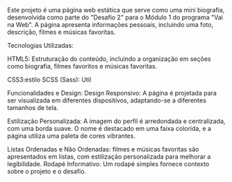 Este projeto é uma página web estática que serve como uma mini biografia, desenvolvida como parte do "Desafio 2" para o Módulo 1 do programa "Vai na Web". A página apresenta informações pessoais, incluindo uma foto, descrição, filmes e músicas favoritas.

Tecnologias Utilizadas:

HTML5: Estruturação do conteúdo, incluindo a organização em seções como biografia, filmes favoritos e músicas favoritas.

CSS3:estilo 
SCSS (Sass): Util

  Funcionalidades e Design:
Design Responsivo: A página é projetada para ser visualizada em diferentes dispositivos, adaptando-se a diferentes tamanhos de tela.

Estilização Personalizada: A imagem do perfil é arredondada e centralizada, com uma borda suave. 
O nome é destacado em uma faixa colorida, e a página utiliza uma paleta de cores vibrantes.

Listas Ordenadas e Não Ordenadas: filmes e músicas favoritas são apresentados em listas, com estilização personalizada para melhorar a legibilidade.
Rodapé Informativo: Um rodapé simples fornece contexto sobre o projeto e o desafio.
